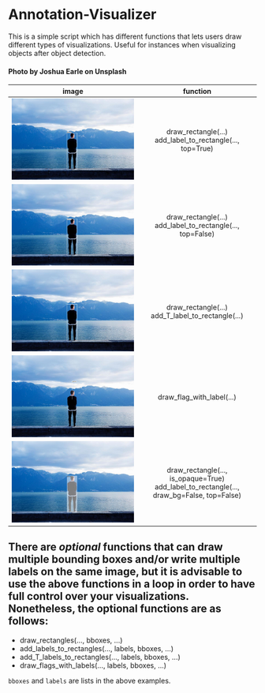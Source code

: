 # Annotation-Visualizer

This is a simple script which has different functions that lets users draw different types of visualizations. Useful for instances when visualizing objects after object detection.

#### Photo by Joshua Earle on Unsplash

|                                                 **image**                                                  |                                         **function**                                         |
| :--------------------------------------------------------------------------------------------------------: | :------------------------------------------------------------------------------------------: |
|               ![bbox with label on top](images/bbox_top.jpg "Bouding box with label on top")               |                 draw_rectangle(...)<br>add_label_to_rectangle(..., top=True)                 |
|             ![bbox with label inside](images/bbox_inside.jpg "Bouding box with label inside")              |                draw_rectangle(...)<br>add_label_to_rectangle(..., top=False)                 |
|                  ![bbox with T label](images/bbox_T.jpg "Bouding box with label inside")                   |                     draw_rectangle(...)<br>add_T_label_to_rectangle(...)                     |
| ![label with flag](images/flag.jpg "Label that looks like a flag, pole originates from inside the object") |                                  draw_flag_with_label(...)                                   |
|      ![label with opaque overlay](images/overlay.jpg "Opaque bounding box with label inside the box")      | draw_rectangle(..., is_opaque=True)<br>add_label_to_rectangle(..., draw_bg=False, top=False) |


## There are *optional* functions that can draw multiple bounding boxes and/or write multiple labels on the same image, but it is advisable to use the above functions in a loop in order to have full control over your visualizations. Nonetheless, the optional functions are as follows:

* draw_rectangles(..., bboxes, ...)
* add_labels_to_rectangles(..., labels, bboxes, ...)
* add_T_labels_to_rectangles(..., labels, bboxes, ...)
* draw_flags_with_labels(..., labels, bboxes, ...)

`bboxes` and `labels` are lists in the above examples.